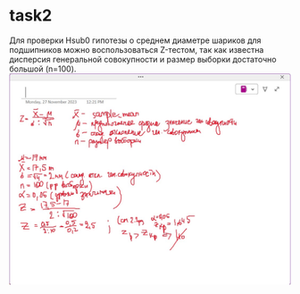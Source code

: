 # task2

Для проверки Hsub0 гипотезы о среднем диаметре шариков для подшипников можно воспользоваться Z-тестом, так как известна дисперсия генеральной совокупности и размер выборки достаточно большой (n=100).
![решение](2.1..jpg)
